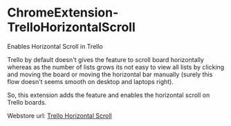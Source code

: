 # ChromeExtension-TrelloHorizontalScroll

Enables Horizontal Scroll in Trello

Trello by default doesn't gives the feature to scroll board horizontally whereas as the number of lists grows its not easy to view all lists by clicking and moving the board or moving the horizontal bar manually (surely this flow doesn't seems smooth on desktop and laptops right).

So, this extension adds the feature and enables the horizontal scroll on Trello boards.

Webstore url: <a href="https://chrome.google.com/webstore/detail/trello-horizontal-scroll/helbelbejomncfaikdnecdmpjfcnpfoi"> Trello Horizontal Scroll</a>
